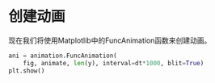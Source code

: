 # 创建动画

现在我们将使用Matplotlib中的FuncAnimation函数来创建动画。

```python
ani = animation.FuncAnimation(
    fig, animate, len(y), interval=dt*1000, blit=True)
plt.show()
```
